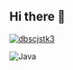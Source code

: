 ## Hi there 👋

[![dbscjstk3](https://solvedac-readme-badge.vercel.app/api/v1/badge?user=dbscjstk3&theme=white&size=small&compact=1&use_back_color=1&use_border=1&use_shadow=1)](dbscjstk3@naver.com)

![Java](https://img.shields.io/badge/Java-007396.svg?&style=for-the-badge&logo=Java&logoColor=white)
